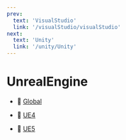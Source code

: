 ```yaml
---
prev:
  text: 'VisualStudio'
  link: '/visualStudio/visualStudio'
next:
  text: 'Unity'
  link: '/unity/Unity'
---
```

# UnrealEngine

- 📁 [Global](/UnrealEngine/global/global.md)

- 📁 [UE4](/UnrealEngine/UE4/UE4)

- 📁 [UE5](/UnrealEngine/UE5/UE5)
